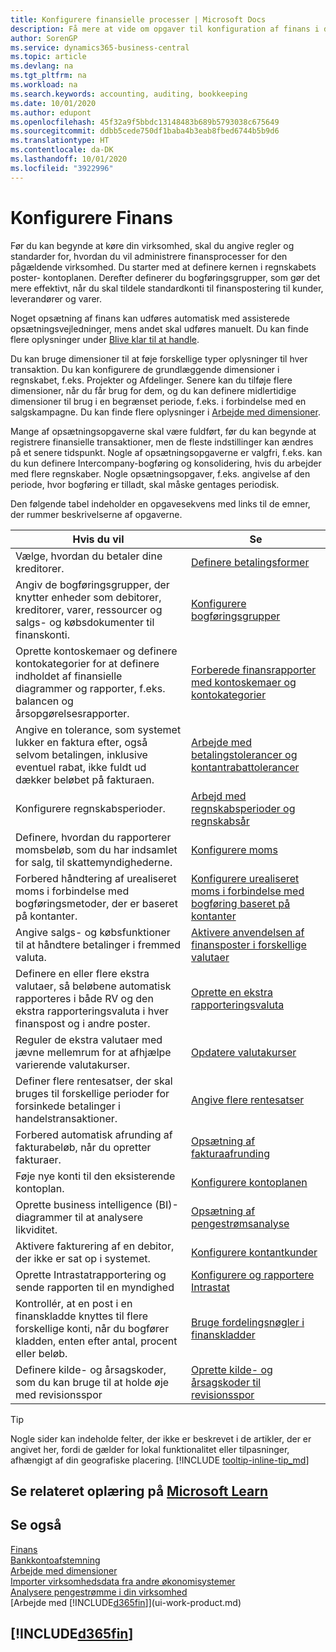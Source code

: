 ```yaml
---
title: Konfigurere finansielle processer | Microsoft Docs
description: Få mere at vide om opgaver til konfiguration af finans i din virksomhed, der dækker alle dine regnskabs-, revisions- og bogholderibehov.
author: SorenGP
ms.service: dynamics365-business-central
ms.topic: article
ms.devlang: na
ms.tgt_pltfrm: na
ms.workload: na
ms.search.keywords: accounting, auditing, bookkeeping
ms.date: 10/01/2020
ms.author: edupont
ms.openlocfilehash: 45f32a9f5bbdc13148483b689b5793038c675649
ms.sourcegitcommit: ddbb5cede750df1baba4b3eab8fbed6744b5b9d6
ms.translationtype: HT
ms.contentlocale: da-DK
ms.lasthandoff: 10/01/2020
ms.locfileid: "3922996"
---
```

# <a name="setting-up-finance"></a>Konfigurere Finans
Før du kan begynde at køre din virksomhed, skal du angive regler og standarder for, hvordan du vil administrere finansprocesser for den pågældende virksomhed. Du starter med at definere kernen i regnskabets poster- kontoplanen. Derefter definerer du bogføringsgrupper, som gør det mere effektivt, når du skal tildele standardkonti til finanspostering til kunder, leverandører og varer.

Noget opsætning af finans kan udføres automatisk med assisterede opsætningsvejledninger, mens andet skal udføres manuelt. Du kan finde flere oplysninger under [Blive klar til at handle](ui-get-ready-business.md).

Du kan bruge dimensioner til at føje forskellige typer oplysninger til hver transaktion. Du kan konfigurere de grundlæggende dimensioner i regnskabet, f.eks. Projekter og Afdelinger. Senere kan du tilføje flere dimensioner, når du får brug for dem, og du kan definere midlertidige dimensioner til brug i en begrænset periode, f.eks. i forbindelse med en salgskampagne. Du kan finde flere oplysninger i [Arbejde med dimensioner](finance-dimensions.md).

Mange af opsætningsopgaverne skal være fuldført, før du kan begynde at registrere finansielle transaktioner, men de fleste indstillinger kan ændres på et senere tidspunkt. Nogle af opsætningsopgaverne er valgfri, f.eks. kan du kun definere Intercompany-bogføring og konsolidering, hvis du arbejder med flere regnskaber. Nogle opsætningsopgaver, f.eks. angivelse af den periode, hvor bogføring er tilladt, skal måske gentages periodisk.  

Den følgende tabel indeholder en opgavesekvens med links til de emner, der rummer beskrivelserne af opgaverne.

| Hvis du vil | Se |
| --- | --- |
| Vælge, hvordan du betaler dine kreditorer. |[Definere betalingsformer](finance-payment-methods.md) |
| Angiv de bogføringsgrupper, der knytter enheder som debitorer, kreditorer, varer, ressourcer og salgs- og købsdokumenter til finanskonti. |[Konfigurere bogføringsgrupper](finance-posting-groups.md)|
|Oprette kontoskemaer og definere kontokategorier for at definere indholdet af finansielle diagrammer og rapporter, f.eks. balancen og årsopgørelsesrapporter.|[Forberede finansrapporter med kontoskemaer og kontokategorier](bi-how-work-account-schedule.md)|
|Angive en tolerance, som systemet lukker en faktura efter, også selvom betalingen, inklusive eventuel rabat, ikke fuldt ud dækker beløbet på fakturaen.|[Arbejde med betalingstolerancer og kontantrabattolerancer](finance-payment-tolerance-and-payment-discount-tolerance.md)|
| Konfigurere regnskabsperioder. |[Arbejd med regnskabsperioder og regnskabsår](finance-accounting-periods-and-fiscal-years.md) |
| Definere, hvordan du rapporterer momsbeløb, som du har indsamlet for salg, til skattemyndighederne. |[Konfigurere moms](finance-setup-vat.md)|
|Forbered håndtering af urealiseret moms i forbindelse med bogføringsmetoder, der er baseret på kontanter.|[Konfigurere urealiseret moms i forbindelse med bogføring baseret på kontanter](finance-setup-unrealized-vat.md)|
| Angive salgs- og købsfunktioner til at håndtere betalinger i fremmed valuta.|[Aktivere anvendelsen af finansposter i forskellige valutaer](finance-how-enable-application-ledger-entries-different-currencies.md)
|Definere en eller flere ekstra valutaer, så beløbene automatisk rapporteres i både RV og den ekstra rapporteringsvaluta i hver finanspost og i andre poster.|[Oprette en ekstra rapporteringsvaluta](finance-how-setup-additional-currencies.md)|
|Reguler de ekstra valutaer med jævne mellemrum for at afhjælpe varierende valutakurser.|[Opdatere valutakurser](finance-how-update-currencies.md)|
|Definer flere rentesatser, der skal bruges til forskellige perioder for forsinkede betalinger i handelstransaktioner.|[Angive flere rentesatser](finance-how-to-set-up-multiple-interest-rates.md)|
|Forbered automatisk afrunding af fakturabeløb, når du opretter fakturaer.|[Opsætning af fakturaafrunding](finance-set-up-invoice-rounding.md)|
| Føje nye konti til den eksisterende kontoplan. |[Konfigurere kontoplanen](finance-setup-chart-accounts.md) |
| Oprette business intelligence (BI)-diagrammer til at analysere likviditet. |[Opsætning af pengestrømsanalyse](finance-setup-cash-flow-analyses.md) |
|Aktivere fakturering af en debitor, der ikke er sat op i systemet.|[Konfigurere kontantkunder](finance-how-to-set-up-cash-customers.md)|
| Oprette Intrastatrapportering og sende rapporten til en myndighed | [Konfigurere og rapportere Intrastat](finance-how-setup-report-intrastat.md)|
|Kontrollér, at en post i en finanskladde knyttes til flere forskellige konti, når du bogfører kladden, enten efter antal, procent eller beløb.|[Bruge fordelingsnøgler i finanskladder](ui-how-use-allocation-keys-general-journals.md)|
|Definere kilde- og årsagskoder, som du kan bruge til at holde øje med revisionsspor|[Oprette kilde- og årsagskoder til revisionsspor](finance-setup-trail-codes.md)|

> [!TIP]
> Nogle sider kan indeholde felter, der ikke er beskrevet i de artikler, der er angivet her, fordi de gælder for lokal funktionalitet eller tilpasninger, afhængigt af din geografiske placering. [!INCLUDE [tooltip-inline-tip_md](includes/tooltip-inline-tip_md.md)]

## <a name="see-related-training-at-microsoft-learn"></a>Se relateret oplæring på [Microsoft Learn](/learn/paths/set-up-financial-management-dynamics-365-business-central/)

## <a name="see-also"></a>Se også

[Finans](finance.md)  
[Bankkontoafstemning](bank-manage-bank-accounts.md)  
[Arbejde med dimensioner](finance-dimensions.md)  
[Importer virksomhedsdata fra andre økonomisystemer](across-import-data-configuration-packages.md)  
[Analysere pengestrømme i din virksomhed](finance-analyze-cash-flow.md)  
[Arbejde med [!INCLUDE[d365fin](includes/d365fin_md.md)]](ui-work-product.md)  

## [!INCLUDE[d365fin](includes/free_trial_md.md)]  
